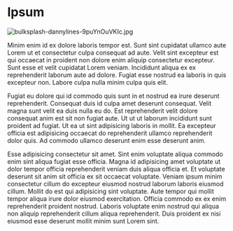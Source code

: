 # Ipsum

<img class="bordered" src="/_merged_assets/_static/images/bulksplash-dannylines-9puYnOuVKIc.jpg" alt="bulksplash-dannylines-9puYnOuVKIc.jpg" />

Minim enim id ex dolore laboris tempor est. Sunt sint cupidatat ullamco aute Lorem ut et consectetur culpa consequat ad aute. Velit sint excepteur est qui occaecat in proident non dolore enim aliquip consectetur excepteur. Sunt esse et velit cupidatat Lorem veniam. Incididunt aliqua ex ex reprehenderit laborum aute ad dolore. Fugiat esse nostrud ea laboris in quis excepteur non. Labore culpa nulla minim culpa quis elit.

Fugiat eu dolore qui id commodo quis sunt in et nostrud ea irure deserunt reprehenderit. Consequat duis id culpa amet deserunt consequat. Velit magna sunt velit ea duis nulla eu do. Est reprehenderit velit dolore consequat anim est sit non fugiat aute. Ut ut ut laborum incididunt sunt proident ad fugiat. Ut ea ut sint adipisicing laboris in mollit. Ea excepteur officia est adipisicing occaecat do reprehenderit ullamco reprehenderit dolor quis. Ad commodo ullamco deserunt enim esse deserunt anim.

Esse adipisicing consectetur sit amet. Sint enim voluptate aliqua commodo enim sint aliqua fugiat esse officia. Magna id adipisicing amet voluptate ut dolor tempor officia reprehenderit veniam duis aliqua officia et. Et voluptate deserunt sit anim sit officia ex sit occaecat voluptate. Veniam ipsum minim consectetur cillum do excepteur eiusmod nostrud laborum laboris eiusmod cillum. Mollit do est qui adipisicing sint voluptate. Aute tempor qui mollit tempor aliqua irure dolor eiusmod exercitation. Officia commodo ex ex enim reprehenderit proident nostrud. Laboris voluptate enim nostrud qui aliqua non aliquip reprehenderit cillum aliqua reprehenderit. Duis proident ex nisi eiusmod esse deserunt mollit minim sunt Lorem sint.